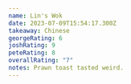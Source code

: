 ```yaml
---
name: Lin's Wok
date: 2023-07-09T15:54:17.300Z
takeaway: Chinese
georgeRating: 6
joshRating: 9
peteRating: 8
overallRating: "7"
notes: P﻿rawn toast tasted weird.
---
```

